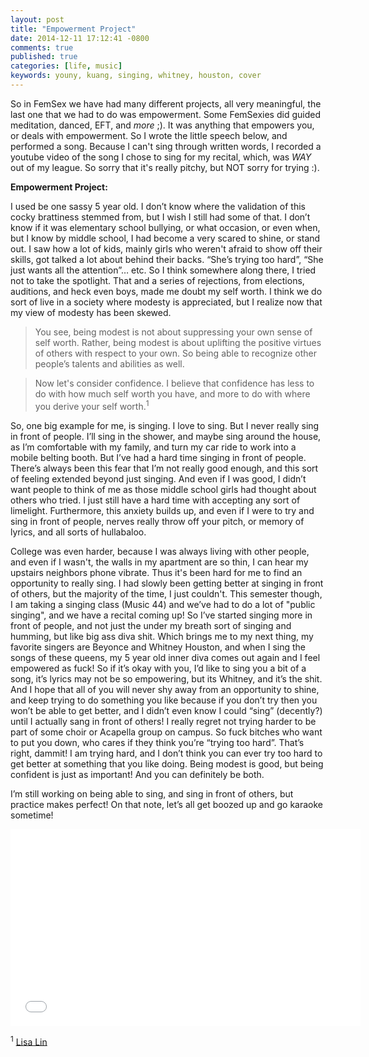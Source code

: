 ```yaml
---
layout: post
title: "Empowerment Project"
date: 2014-12-11 17:12:41 -0800
comments: true
published: true
categories: [life, music]
keywords: youny, kuang, singing, whitney, houston, cover
---
```


So in FemSex we have had many different projects, all very meaningful, the last one that we had to do was empowerment. Some FemSexies did guided meditation, danced, EFT, and *more* ;). It was anything that empowers you, or deals with empowerment. So I wrote the little speech below, and performed a song. Because I can't sing through written words, I recorded a youtube video of the song I chose to sing for my recital, which, was *WAY* out of my league. So sorry that it's really pitchy, but NOT sorry for trying :). 

**Empowerment Project:**

I used  be one sassy 5 year old. I don’t know where the validation of this cocky brattiness stemmed from, but I wish I still had some of that. I don’t know if it was elementary school bullying, or what occasion, or even when, but I know by middle school, I had become a very scared to shine, or stand out. I saw how a lot of kids, mainly girls who weren't afraid to show off their skills, got talked a lot about behind their backs. “She’s trying too hard”, “She just wants all the attention”… etc. So I think somewhere along there, I tried not to take the spotlight. That and a series of rejections, from elections, auditions, and heck even boys, made me doubt my self worth. I think we do sort of live in a society where modesty is appreciated, but I realize now that my view of modesty has been skewed. 

>You see, being modest is not about suppressing your own sense of self worth. Rather, being modest is about uplifting the positive virtues of others with respect to your own. So being able to recognize other people’s talents and abilities as well. 

>Now let's consider confidence. I believe that confidence has less to do with how much self worth you have, and more to do with where you derive your self worth.<sup>1</sup>

<!--more-->

So, one big example for me, is singing. I love to sing. But I never really sing in front of people. I’ll sing in the shower, and maybe sing around the house, as I’m comfortable with my family, and turn my car ride to work into a mobile belting booth. But I’ve had a hard time singing in front of people.  There’s always been this fear that I’m not really good enough, and this sort of feeling extended beyond just singing. And even if I was good, I didn’t want people to think of me as those middle school girls had thought about others who tried. I just still have a hard time with accepting any sort of limelight. Furthermore, this anxiety builds up, and even if I were to try and sing in front of people, nerves really throw off your pitch, or memory of lyrics, and all sorts of hullabaloo. 

College was even harder, because I was always living with other people, and even if I wasn't, the walls in my apartment are so thin, I can hear my upstairs neighbors phone vibrate. Thus it's been hard for me to find an opportunity to really sing. I had slowly been getting better at singing in front of others, but the majority of the time, I just couldn't. This semester though, I am taking a singing class (Music 44) and we’ve had to do a lot of "public singing", and we have a recital coming up! So I’ve started singing more in front of people, and not just the under my breath sort of singing and humming, but like big ass diva shit. Which brings me to my next thing, my favorite singers are Beyonce and Whitney Houston, and when I sing the songs of these queens, my 5 year old inner diva comes out again and I feel empowered as fuck! So if it’s okay with you, I’d like to sing you a bit of a song, it’s lyrics may not be so empowering, but its Whitney, and it’s the shit. And I hope that all of you will never shy away from an opportunity to shine, and keep trying to do something you like because if you don’t try then you won’t be able to get better, and I didn’t even know I could “sing” (decently?) until I actually sang in front of others! I really regret not trying harder to be part of some choir or Acapella group on campus. So fuck bitches who want to put you down, who cares if they think you’re “trying too hard”. That’s right, dammit! I am trying hard, and I don’t think you can ever try too hard to get better at something that you like doing. Being modest is good, but being confident is just as important! And you can definitely be both. 

I’m still working on being able to sing, and sing in front of others, but practice makes perfect! On that note, let’s all get boozed up and go karaoke sometime! 


<iframe width="560" height="315" src="//www.youtube.com/embed/yzrK2X60_VY?start=3" frameborder="0" allowfullscreen></iframe>

<sup>1</sup> [Lisa Lin](http://qr.ae/qHKDm)